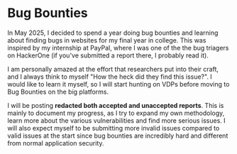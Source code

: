 # Bug Bounties

In May 2025, I decided to spend a year doing bug bounties and learning about finding bugs in websites for my final year in college. This was inspired by my internship at PayPal, where I was one of the the bug triagers on HackerOne (if you've submitted a report there, I probably read it).

I am personally amazed at the effort that researchers put into their craft, and I always  think to myself "How the heck did they find this issue?". I would like to learn it myself, so I will start hunting on VDPs before moving to Bug Bounties on the big platforms.

I will be posting **redacted both accepted and unaccepted reports**. This is mainly to document my progress, as I try to expand my own methodology, learn more about the various vulnerabilities and find more serious issues. I will also expect myself to be submitting more invalid issues compared to valid issues at the start since bug bounties are incredibly hard and different from normal application security.
